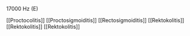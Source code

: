 17000 Hz (E)

[[Proctocolitis]]
[[Proctosigmoiditis]]
[[Rectosigmoiditis]]
[[Rektokolitis]]
[[Rektokolitis]]
[[Rektokolitis]]